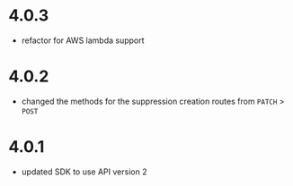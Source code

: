# 4.0.3

* refactor for AWS lambda support

# 4.0.2

* changed the methods for the suppression creation routes from `PATCH` > `POST`

# 4.0.1

* updated SDK to use API version 2
